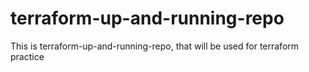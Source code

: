 # terraform-up-and-running-repo
This is terraform-up-and-running-repo, that will be used for terraform practice
